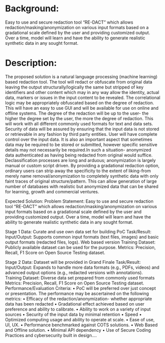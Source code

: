 # Background:
 Easy to use and secure redaction tool “RE-DACT” which allows redaction/masking/anonymization on various input formats based on a gradational scale defined by the user and providing customized output.  Over a time, model will learn and have the ability to generate realistic synthetic data in any sought format. 

# Description:
 The proposed solution is a natural language processing (machine learning) based redaction tool. The tool will redact or obfuscate from original data leaving the output structurally/logically the same but stripped of key identifiers and other content which may in any way allow the identity, actual data, markers or issues in the input content to be revealed. The correlational logic may be appropriately obfuscated based on the degree of redaction. This will have an easy to use GUI and will be available for use on online and offline systems. The degree of the redaction will be up to the user- the higher the degree set by the user, the more the degree of redaction. This will work with all different commonly used formats for text and data sets. Security of data will be assured by ensuring that the input data is not stored or retrievable in any fashion by third party entities. User will have complete control over the input data. It is also an important aspect that sometimes data may be required to be stored or submitted, however specific sensitive details may not necessarily be required.In such a situation- anonymized data authenticated as having being redacted from original would suffice. Declassification processes are long and arduous; anonymization is largely manual or custom script driven. By providing a gradational redaction option, ordinary users can strip away the specificity to the extent of liking-from merely name removal/anonymization to completely synthetic data with only faint traces of original structure/pattern. This can allow generation of large number of databases with realistic but anonymized data that can be shared for learning, growth and commercial ventures.

 Expected Solution: Problem Statement: Easy to use and secure redaction tool “RE-DACT” which allows redaction/masking/anonymization on various input formats based on a gradational scale defined by the user and providing customized output. Over a time, model will learn and have the ability to generate realistic synthetic data in any sought format. 

 Stage 1 Data: Curate and use own data set for building PoC Task/Result: Input/Output: Supports common input formats (text files, images) and basic output formats (redacted files, logs). Web based version Training Dataset: Publicly available dataset can be used for the purpose. Metrics: Precision, Recall, F1 Score on Open Source Testing dataset.

 Stage 2 Data: Dataset will be provided in Grand Finale Task/Result: Input/Output: Expands to handle more data formats (e.g., PDFs, videos) and advanced output options (e.g., redacted versions with annotations). Training Dataset: Diverse data set prepared from commonly used formats Metrics: Precision, Recall, F1 Score on Open Source Testing dataset.
 Performance/Evaluation Criteria: • PoC will be preferred over just concept or presentation. The performance may be ascertained on the following metrics: • Efficacy of the redaction/anonymization- whether appropriate data has been redacted • Gradational effect achieved based on user preference and ability to calibrate. • Ability to work on a variety of input sources • Security of the input data by minimal retention • Speed • Optimized computing usage and ability to operate at scale. • Ease of use, UI, UX. • Performance benchmarked against COTS solutions. • Web Based and Offline solution. • Minimal API dependency • Use of Secure Coding Practices and cybersecurity built in design....
